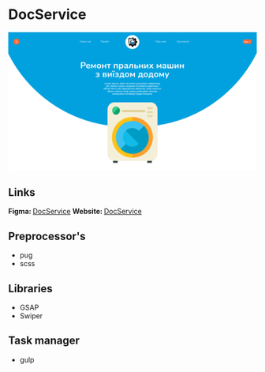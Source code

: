 # DocService

<img src="./doc-service.png">

## Links
<b>Figma: </b><a href="https://www.figma.com/file/5Xz43RP1jllLlCMuVjy36Y/Untitled?node-id=0%3A1&t=b2upHoZRzFGLVonu-3">DocService</a>
<b>Website: </b><a href="https://vercel.com/bohdan-134/docservice">DocService</a>

## Preprocessor's
- pug
- scss

## Libraries
- GSAP
- Swiper

## Task manager
- gulp